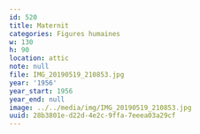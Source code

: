 ```yaml
---
id: 520
title: Maternit
categories: Figures humaines
w: 130
h: 90
location: attic
note: null
file: IMG_20190519_210853.jpg
year: '1956'
year_start: 1956
year_end: null
image: ../../media/img/IMG_20190519_210853.jpg
uuid: 28b3801e-d22d-4e2c-9ffa-7eeea03a29cf
---
```


